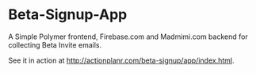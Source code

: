 Beta-Signup-App
===============

A Simple Polymer frontend, Firebase.com and Madmimi.com backend for collecting Beta Invite emails.

See it in action at http://actionplanr.com/beta-signup/app/index.html.
